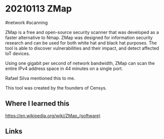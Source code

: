 # 20210113 ZMap
#network #scanning

ZMap is a free and open-source security scanner that was developed as a faster alternative to Nmap. ZMap was designed for information security research and can be used for both white hat and black hat purposes. The tool is able to discover vulnerabilities and their impact, and detect affected IoT devices.

Using one gigabit per second of network bandwidth, ZMap can scan the entire IPv4 address space in 44 minutes on a single port.

Rafael Silva mentioned this to me.

This tool was created by the founders of Censys.

## Where I learned this
https://en.wikipedia.org/wiki/ZMap_(software)

## Links